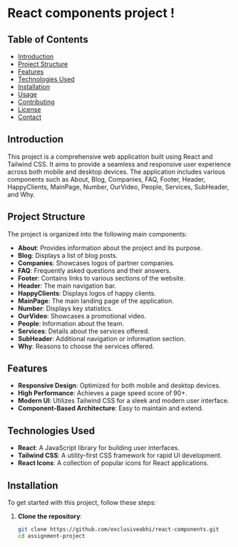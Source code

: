 # React components project !

## Table of Contents

- [Introduction](#introduction)
- [Project Structure](#project-structure)
- [Features](#features)
- [Technologies Used](#technologies-used)
- [Installation](#installation)
- [Usage](#usage)
- [Contributing](#contributing)
- [License](#license)
- [Contact](#contact)

## Introduction

This project is a comprehensive web application built using React and Tailwind CSS. It aims to provide a seamless and responsive user experience across both mobile and desktop devices. The application includes various components such as About, Blog, Companies, FAQ, Footer, Header, HappyClients, MainPage, Number, OurVideo, People, Services, SubHeader, and Why.

## Project Structure

The project is organized into the following main components:

- **About**: Provides information about the project and its purpose.
- **Blog**: Displays a list of blog posts.
- **Companies**: Showcases logos of partner companies.
- **FAQ**: Frequently asked questions and their answers.
- **Footer**: Contains links to various sections of the website.
- **Header**: The main navigation bar.
- **HappyClients**: Displays logos of happy clients.
- **MainPage**: The main landing page of the application.
- **Number**: Displays key statistics.
- **OurVideo**: Showcases a promotional video.
- **People**: Information about the team.
- **Services**: Details about the services offered.
- **SubHeader**: Additional navigation or information section.
- **Why**: Reasons to choose the services offered.

## Features

- **Responsive Design**: Optimized for both mobile and desktop devices.
- **High Performance**: Achieves a page speed score of 90+.
- **Modern UI**: Utilizes Tailwind CSS for a sleek and modern user interface.
- **Component-Based Architecture**: Easy to maintain and extend.

## Technologies Used

- **React**: A JavaScript library for building user interfaces.
- **Tailwind CSS**: A utility-first CSS framework for rapid UI development.
- **React Icons**: A collection of popular icons for React applications.

## Installation

To get started with this project, follow these steps:

1. **Clone the repository**:
   ```bash
   git clone https://github.com/exclusiveabhi/react-components.git
   cd assignment-project